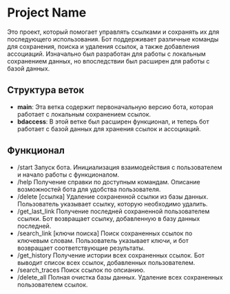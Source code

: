 # Project Name

Это проект, который помогает управлять ссылками и сохранять их для последующего использования. Бот поддерживает различные команды для сохранения, поиска и удаления ссылок, а также добавления ассоциаций. Изначально был разработан для работы с локальным сохранением данных, но впоследствии был расширен для работы с базой данных.

## Структура веток

- **main**: Эта ветка содержит первоначальную версию бота, которая работает с локальным сохранением ссылок.
- **bdaccess**: В этой ветке был расширен функционал, и теперь бот работает с базой данных для хранения ссылок и ассоциаций.

## Функционал
-    /start
    Запуск бота. Инициализация взаимодействия с пользователем и начало работы с функционалом.
-   /help
    Получение справки по доступным командам. Описание возможностей бота для удобства пользователя.
-  /delete [ссылка]
    Удаление сохраненной ссылки из базы данных. Пользователь указывает ссылку, которую необходимо удалить.
-  /get_last_link
    Получение последней сохраненной пользователем ссылки. Бот возвращает ссылку, добавленную в базу данных последней.
-  /search_link [ключи поиска]
    Поиск сохраненных ссылок по ключевым словам. Пользователь указывает ключи, и бот возвращает соответствующие результаты.
-  /get_history
    Получение истории всех сохраненных ссылок. Бот выводит список всех ссылок, добавленных пользователем.
-  /search_traces
    Поиск ссылок по опсианию.
-  /delete_all
    Полная очистка базы данных. Удаление всех сохраненных пользователем ссылок.
